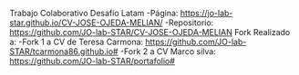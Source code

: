 Trabajo Colaborativo Desafio Latam
-Página: https://jo-lab-star.github.io/CV-JOSE-OJEDA-MELIAN/
-Repositorio: https://github.com/JO-lab-STAR/CV-JOSE-OJEDA-MELIAN
Fork Realizado a:
-Fork 1 a CV de Teresa Carmona: https://github.com/JO-lab-STAR/tcarmona86.github.io#
-Fork 2 a CV Marco silva: https://github.com/JO-lab-STAR/portafolio#
